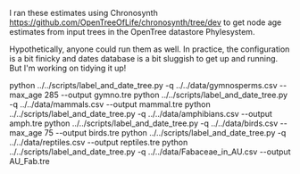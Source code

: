 I ran these estimates using Chronosynth https://github.com/OpenTreeOfLife/chronosynth/tree/dev
to get node age estimates from input trees in the OpenTree datastore Phylesystem.

Hypothetically, anyone could run them as well.
In practice, the configuration is a bit finicky and dates database is a bit sluggish to get up and running.
But I'm working on tidying it up!


python ../../scripts/label_and_date_tree.py  -q ../../data/gymnosperms.csv --max_age 285 --output gymno.tre
python ../../scripts/label_and_date_tree.py  -q ../../data/mammals.csv --output mammal.tre
python ../../scripts/label_and_date_tree.py  -q ../../data/amphibians.csv --output amph.tre
python ../../scripts/label_and_date_tree.py  -q ../../data/birds.csv --max_age 75 --output birds.tre
python ../../scripts/label_and_date_tree.py  -q ../../data/reptiles.csv --output reptiles.tre
python ../../scripts/label_and_date_tree.py  -q ../../data/Fabaceae_in_AU.csv --output AU_Fab.tre
